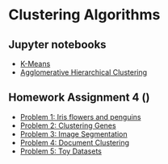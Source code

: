 # Clustering Algorithms

## Jupyter notebooks
- [K-Means]()
- [Agglomerative Hierarchical Clustering]()

## Homework Assignment 4 ()

- [Problem 1: Iris flowers and penguins]()
- [Problem 2: Clustering Genes]() 
- [Problem 3: Image Segmentation]()
- [Problem 4: Document Clustering]()
- [Problem 5: Toy Datasets]()




